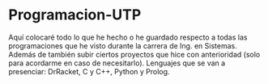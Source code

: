 # Programacion-UTP
Aquí colocaré todo lo que he hecho o he guardado respecto a todas las programaciones que he visto durante la carrera de Ing. en Sistemas.
Además de también subir ciertos proyectos que hice con anterioridad (solo para acordarme en caso de necesitarlo).
Lenguajes que se van a presenciar: DrRacket, C y C++, Python y Prolog.
